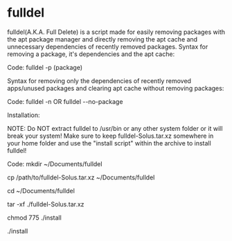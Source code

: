 # fulldel
fulldel(A.K.A. Full Delete) is a script made for easily removing packages with the apt package manager and directly
removing the apt cache and unnecessary dependencies of recently removed packages.
Syntax for removing a package, it's dependencies and the apt cache:

Code:
fulldel -p (package)

Syntax for removing only the dependencies of recently removed apps/unused packages and clearing apt cache without
removing packages:

Code:
fulldel -n
OR
fulldel --no-package

Installation:

NOTE: Do NOT extract fulldel to /usr/bin or any other system folder or it will break your system!
Make sure to keep fulldel-Solus.tar.xz somewhere in your home folder and use the "install script" within
the archive to install fulldel!

Code:
mkdir ~/Documents/fulldel

cp /path/to/fulldel-Solus.tar.xz ~/Documents/fulldel

cd ~/Documents/fulldel

tar -xf ./fulldel-Solus.tar.xz

chmod 775 ./install

./install
